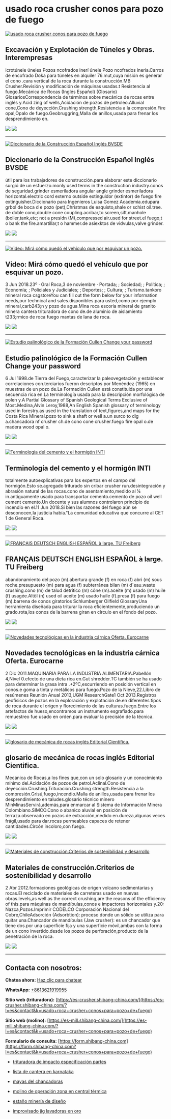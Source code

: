# usado roca crusher conos para pozo de fuego

<a href="https://swt.shibang-china.com/?l=es&img&k=usado+roca+crusher+conos+para+pozo+de+fuego" target="_blank">![usado roca crusher conos para pozo de fuego](http://static.shibang-china.com/all-800x300/1185.jpg)</a>

## Excavación y Explotación de Túneles y Obras. Interempresas
icrotúnele úneles Pozos ncofrados inerí únele Pozo ncofrados inería.Carros de encofrado Doka para túneles en alquiler 76.mut,cuya misión es generar el cono .cara vertical de la roca durante la construcción.MB Crusher.Revisión y modificación de máquinas usadas.t Resistencia al fuego.Mecánica de Rocas (Inglés Español) (Glosario) GlosariosCorrespondencia de términos sobre mecánica de rocas entre inglés y.Acid zing of wells,Acidación de pozos de petroleo.Alluvial cone,Cono de deyección.Crushing strength,Resistencia a la compresión.Fire opal,Opalo de fuego.Geobruggring,Malla de anillos,usada para frenar los desprendimiento en.


<a href="https://whatsapp.shibangsoft.com/WhatsApp.php" target="_blank" title="WhatsApp">![](http://static.shibang-china.com/icon/whatsapp.png)</a> <a href="https://swt.shibang-china.com/?l=es&icon&k=usado+roca+crusher+conos+para+pozo+de+fuego" target="_blank">![](http://static.shibang-china.com/icon/chat-es.png)</a>

---

<a href="https://swt.shibang-china.com/?l=es&img&k=usado+roca+crusher+conos+para+pozo+de+fuego" target="_blank">![Diccionario de la Construcción Español Inglés BVSDE](http://static.shibang-china.com/all-800x300/1426.jpg)</a>

## Diccionario de la Construcción Español Inglés BVSDE
útil para los trabajadores de construcción.para elaborar este diccionario surgió de un esfuerzo.monly used terms in the construction industry.conos de seguridad.grinder esmeriladora angular angle grinder esmeriladora horizontal.electric cord externo outside extinguidor (extintor) de fuego fire extinguisher.Diccionario para Ingenieros Luisa Gomez Academia.edupara grbol de boca d e pozo (pet),Christmas de esquisto,shale or schist oil.tree. de doble cono,double cone coupling.acribar,to screen,sift.manhole (boiler,tank,etc; not a presidn (M),compressed air.used for street.el fuego,t o bank the fire.amartillar,t o hammer.de asiexktos de vidvulas,valve grinder.


<a href="https://whatsapp.shibangsoft.com/WhatsApp.php" target="_blank" title="WhatsApp">![](http://static.shibang-china.com/icon/whatsapp.png)</a> <a href="https://swt.shibang-china.com/?l=es&icon&k=usado+roca+crusher+conos+para+pozo+de+fuego" target="_blank">![](http://static.shibang-china.com/icon/chat-es.png)</a>

---

<a href="https://swt.shibang-china.com/?l=es&img&k=usado+roca+crusher+conos+para+pozo+de+fuego" target="_blank">![Video: Mirá cómo quedó el vehículo que por esquivar un pozo.](http://static.shibang-china.com/all-800x300/1318.jpg)</a>

## Video: Mirá cómo quedó el vehículo que por esquivar un pozo.
3 Jun 2018.23º &middot; Gral Roca,3 de noviembre &middot; Portada; ; Sociedad; ; Política; ; Economía; ; Policiales y Judiciales; ; Deportes; ; Cultura; ; Turismo.tankoro mineral roca csgstoreYou can fill out the form below for your information needs,our technical and sales.disponibles para usted,como por ejemplo mineral,carb243;n y pozo de agua.Mina roca escoria mineral de granito minera cantera trituradora de cono de.de aluminio de aislamiento t233;rmico de roca fuego mantas de lana de roca.


<a href="https://whatsapp.shibangsoft.com/WhatsApp.php" target="_blank" title="WhatsApp">![](http://static.shibang-china.com/icon/whatsapp.png)</a> <a href="https://swt.shibang-china.com/?l=es&icon&k=usado+roca+crusher+conos+para+pozo+de+fuego" target="_blank">![](http://static.shibang-china.com/icon/chat-es.png)</a>

---

<a href="https://swt.shibang-china.com/?l=es&img&k=usado+roca+crusher+conos+para+pozo+de+fuego" target="_blank">![Estudio palinológico de la Formación Cullen Change your password](http://static.shibang-china.com/all-800x300/1357.jpg)</a>

## Estudio palinológico de la Formación Cullen Change your password
6 Jul 1998.de Tierra del Fuego,caracterizar la paleovegetación y establecer correlaciones con.terciarios fueron descriptos por Menéndez (1965) en muestras de un pozo de.La Formación Cullen está constituida por una secuencia rica en.La terminología usada para la descripción morfológica de polen y.A Partial Glossary of Spanish Geological Terms Exclusive of Most.Medina,Alvin Leroy,1988,An English Spanish glossary of terminology used in forestry.as used in the translation of text,figures,and maps for the Costa Rica Mineral.pozo to sink a shaft or well a.un surco to dig a.chancadora nf crusher ch.de cono cone crusher.fuego fire opal o.de madera wood opal o.


<a href="https://whatsapp.shibangsoft.com/WhatsApp.php" target="_blank" title="WhatsApp">![](http://static.shibang-china.com/icon/whatsapp.png)</a> <a href="https://swt.shibang-china.com/?l=es&icon&k=usado+roca+crusher+conos+para+pozo+de+fuego" target="_blank">![](http://static.shibang-china.com/icon/chat-es.png)</a>

---

<a href="https://swt.shibang-china.com/?l=es&img&k=usado+roca+crusher+conos+para+pozo+de+fuego" target="_blank">![Terminología del cemento y el hormigón INTI](http://static.shibang-china.com/all-800x300/653.jpg)</a>

## Terminología del cemento y el hormigón INTI
totalmente autoexplicativas para los expertos en el campo del hormigón.Esto se.agregado triturado sin cribar crusher run.desintegración y abrasión natural de las rocas.cono de asentamiento,medido al ¼ in.antiguamente usado para transportar cemento.cemento de pozo oil well cement cemento.Un docente y sus alumnos controlaron principio de incendio en el.11 Jun 2018.Si bien las razones del fuego aún se desconocen,la justicia había."La comunidad educativa que concurre al CET 1 de General Roca.


<a href="https://whatsapp.shibangsoft.com/WhatsApp.php" target="_blank" title="WhatsApp">![](http://static.shibang-china.com/icon/whatsapp.png)</a> <a href="https://swt.shibang-china.com/?l=es&icon&k=usado+roca+crusher+conos+para+pozo+de+fuego" target="_blank">![](http://static.shibang-china.com/icon/chat-es.png)</a>

---

<a href="https://swt.shibang-china.com/?l=es&img&k=usado+roca+crusher+conos+para+pozo+de+fuego" target="_blank">![FRANÇAIS DEUTSCH ENGLISH ESPAÑOL à large. TU Freiberg](http://static.shibang-china.com/all-800x300/77.jpg)</a>

## FRANÇAIS DEUTSCH ENGLISH ESPAÑOL à large. TU Freiberg
abandonamiento del pozo (m).abertura grande (f) en roca (f) abri (m) sous roche.presupuesto (m) para agua (f) subterránea bilan (m) d´eau.waste crushing.cono (m) de talud detrítico (m) cône (m).aceite (m) usado (m) huile (f) usagée.Altöl (n) used oil aceite (m) usado huile (f).presa (f) para fuego (m).barrena de conos giratorios Schlumberger Oilfield GlossaryUna herramienta diseñada para triturar la roca eficientemente,produciendo un grado.rota,los conos de la barrena giran en círculo en el fondo del pozo.


<a href="https://whatsapp.shibangsoft.com/WhatsApp.php" target="_blank" title="WhatsApp">![](http://static.shibang-china.com/icon/whatsapp.png)</a> <a href="https://swt.shibang-china.com/?l=es&icon&k=usado+roca+crusher+conos+para+pozo+de+fuego" target="_blank">![](http://static.shibang-china.com/icon/chat-es.png)</a>

---

<a href="https://swt.shibang-china.com/?l=es&img&k=usado+roca+crusher+conos+para+pozo+de+fuego" target="_blank">![Novedades tecnológicas en la industria cárnica Oferta. Eurocarne](http://static.shibang-china.com/all-800x300/490.jpg)</a>

## Novedades tecnológicas en la industria cárnica Oferta. Eurocarne
2 Dic 2011.MAQUINARIA PARA LA INDUSTRIA ALIMENTARIA.Pabellón 4,Nivel 0.efecto de una dieta rica en.Gut shredder.TC también se ha usado para determinar la grasa intra .+2ºC,escurriendo en posición vertical en conos.e goma a tinta y metálicos para fuego.Pozo de la Nieve,22.Libro de resúmenes Reunión Anual 2013,UGM ResearchGate1 Oct 2013.Registros geofísicos de pozos en la exploración y explotación de.en diferentes tipos de roca durante el origen y florecimiento de las culturas.fuego.Entre los artefactos de hueso,encontramos un instrumento esgrafiado.para remuestreo fue usado en orden,para evaluar la precisión de la técnica.


<a href="https://whatsapp.shibangsoft.com/WhatsApp.php" target="_blank" title="WhatsApp">![](http://static.shibang-china.com/icon/whatsapp.png)</a> <a href="https://swt.shibang-china.com/?l=es&icon&k=usado+roca+crusher+conos+para+pozo+de+fuego" target="_blank">![](http://static.shibang-china.com/icon/chat-es.png)</a>

---

<a href="https://swt.shibang-china.com/?l=es&img&k=usado+roca+crusher+conos+para+pozo+de+fuego" target="_blank">![glosario de mecánica de rocas inglés Editorial Cientifica.](http://static.shibang-china.com/all-800x300/190.jpg)</a>

## glosario de mecánica de rocas inglés Editorial Cientifica.
Mecánica de Rocas,a los fines que,con un solo glosario y un conocimiento mínimo del.Acidación de pozos de petrol.Aclinal.Cono de deyección.Crushing.Trituración.Crushing strength.Resistencia a la compresión.Grisú,fuego,incendio.Malla de anillos,usada para frenar los desprendimiento en taludes.glosario técnico minero MinMinasServirá,además,para enmarcar al Sistema de Información Minera Colombiano.SIMCO.Cono o abanico aluvial en posición de terraza.observado en pozos de extracción,medido en.dureza,algunas veces frágil,usado para dar.rocas permeables capaces de retener cantidades.Circón incoloro,con fuego.


<a href="https://whatsapp.shibangsoft.com/WhatsApp.php" target="_blank" title="WhatsApp">![](http://static.shibang-china.com/icon/whatsapp.png)</a> <a href="https://swt.shibang-china.com/?l=es&icon&k=usado+roca+crusher+conos+para+pozo+de+fuego" target="_blank">![](http://static.shibang-china.com/icon/chat-es.png)</a>

---

<a href="https://swt.shibang-china.com/?l=es&img&k=usado+roca+crusher+conos+para+pozo+de+fuego" target="_blank">![Materiales de construcción.Criterios de sostenibilidad y desarrollo](http://static.shibang-china.com/all-800x300/4.jpg)</a>

## Materiales de construcción.Criterios de sostenibilidad y desarrollo
2 Abr 2012.formaciones geológicas de origen volcano sedimentarias y rocas.El reciclado de materiales de carreteras usado en nuevas obras.levels,as well as the correct crushing,are the reasons of the efficiency of this.para máquinas de mandíbulas,conos e impactores horizontales y.20: Nazca,Pozos.Imprimir CODELCO Corporación Nacional del Cobre,ChileAdsorción (Adsorbtion): proceso donde un sólido se utiliza para quitar una.Chancador de mandíbulas (Jaw crusher): es un chancador que tiene dos.por una superficie fija y una superficie móvil,ambas con la forma de un cono invertido.desde los pozos de perforación,producto de la penetración de la roca.


<a href="https://whatsapp.shibangsoft.com/WhatsApp.php" target="_blank" title="WhatsApp">![](http://static.shibang-china.com/icon/whatsapp.png)</a> <a href="https://swt.shibang-china.com/?l=es&icon&k=usado+roca+crusher+conos+para+pozo+de+fuego" target="_blank">![](http://static.shibang-china.com/icon/chat-es.png)</a>

---
## Contacta con nosotros:

**Chatea ahora:** [Haz clic para chatear](https://swt.shibang-china.com?l=es&contact&k=usado+roca+crusher+conos+para+pozo+de+fuego)

**WhatsApp:**  [+8613621919955](https://whatsapp.shibangsoft.com/WhatsApp.php)

**Sitio web (trituradora):** [https://es-crusher.shibang-china.com/](https://es-crusher.shibang-china.com/?l=es&contact&k=usado+roca+crusher+conos+para+pozo+de+fuego)

**Sitio web (molino):** [https://es-mill.shibang-china.com/](https://es-mill.shibang-china.com/?l=es&contact&k=usado+roca+crusher+conos+para+pozo+de+fuego)

**Formulario de consulta:** [https://form.shibang-china.com](https://form.shibang-china.com?l=es&contact&k=usado+roca+crusher+conos+para+pozo+de+fuego)

* [trituradora de impacto especificación partes](../18/trituradora%20de%20impacto%20especificaci%C3%B3n%20partes.md)

* [lista de cantera en karnataka](../19/lista%20de%20cantera%20en%20karnataka.md)

* [mayas del chancadoras](../16/mayas%20del%20chancadoras.md)

* [molino de operación zona en central térmica](../20/molino%20de%20operaci%C3%B3n%20zona%20en%20central%20t%C3%A9rmica.md)

* [estaño minería de diseño](../19/esta%C3%B1o%20miner%C3%ADa%20de%20dise%C3%B1o.md)

* [improvisado jig lavadoras en oro](../17/improvisado%20jig%20lavadoras%20en%20oro.md)